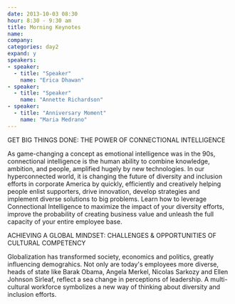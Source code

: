 ```yaml
---
date: 2013-10-03 08:30
hour: 8:30 - 9:30 am
title: Morning Keynotes
name: 
company: 
categories: day2
expand: y
speakers:
- speaker:  
  - title: "Speaker"
    name: "Erica Dhawan"
- speaker:  
  - title: "Speaker"
    name: "Annette Richardson"
- speaker:  
  - title: "Anniversary Moment"
    name: "Maria Medrano"
---
```

GET BIG THINGS DONE: THE POWER OF CONNECTIONAL INTELLIGENCE

As game-changing a concept as emotional intelligence was in the 90s, connectional
intelligence is the human ability to combine knowledge, ambition, and people, amplified
hugely by new technologies. In our hyperconnected world, it is changing the future of
diversity and inclusion efforts in corporate America by quickly, efficiently and creatively
helping people enlist supporters, drive innovation, develop strategies and implement
diverse solutions to big problems. Learn how to leverage Connectional Intelligence to
maximize the impact of your diversity efforts, improve the probability of creating
business value and unleash the full capacity of your entire employee base.

ACHIEVING A GLOBAL MINDSET: CHALLENGES & OPPORTUNITIES OF CULTURAL COMPETENCY

Globalization has transformed society, economics and politics, greatly influencing
demograhics. Not only are today's employees more diverse, heads of state like Barak
Obama, Angela Merkel, Nicolas Sarkozy and Ellen Johnson Sirleaf, reflect a sea
change in perceptions of leadership. A multi-cultural workforce symbolizes a new way
of thinking about diversity and inclusion efforts.